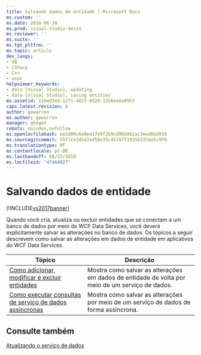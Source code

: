 ```yaml
---
title: Salvando dados de entidade | Microsoft Docs
ms.custom: ''
ms.date: 2018-06-30
ms.prod: visual-studio-dev14
ms.reviewer: ''
ms.suite: ''
ms.tgt_pltfrm: ''
ms.topic: article
dev_langs:
- VB
- CSharp
- C++
- aspx
helpviewer_keywords:
- data [Visual Studio], updating
- data [Visual Studio], saving entities
ms.assetid: 116ed3ed-1271-4827-8528-1316ee0a8953
caps.latest.revision: 4
author: gewarren
ms.author: gewarren
manager: ghogen
robots: noindex,nofollow
ms.openlocfilehash: ee5d00c6e0ed17e9f2b9cd96b862ac3eed66d916
ms.sourcegitcommit: 55f7ce2d5d2e458e35c45787f1935b237ee5c9f8
ms.translationtype: MT
ms.contentlocale: pt-BR
ms.lasthandoff: 08/22/2018
ms.locfileid: "47464027"
---
```

# <a name="saving-entity-data"></a>Salvando dados de entidade
[!INCLUDE[vs2017banner](../includes/vs2017banner.md)]

Quando você cria, atualiza ou excluir entidades que se conectam a um banco de dados por meio do WCF Data Services, você deverá explicitamente salvar as alterações no banco de dados. Os tópicos a seguir descrevem como salvar as alterações em dados de entidade em aplicativos do WCF Data Services.  
  
|Tópico|Descrição|  
|-----------|-----------------|  
|[Como adicionar, modificar e excluir entidades](http://msdn.microsoft.com/library/a00f8933-b232-4445-95ba-adc634f055d8)|Mostra como salvar as alterações em dados de entidade de volta por meio de um serviço de dados.|  
|[Como executar consultas de serviço de dados assíncronas](http://msdn.microsoft.com/library/902a2dc1-d0e9-4b00-90a8-becc4cb1f6a7)|Mostra como salvar as alterações por meio de um serviço de dados de forma assíncrona.|  
  
## <a name="see-also"></a>Consulte também  
 [Atualizando o serviço de dados](http://msdn.microsoft.com/library/00d993be-ffed-4dea-baf7-6eea982cdb54)